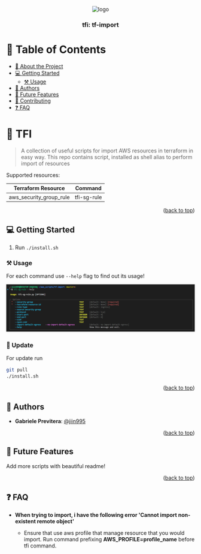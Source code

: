 <a name="readme-top"></a>

<div align="center">

  <img src="https://upload.wikimedia.org/wikipedia/commons/thumb/0/04/Terraform_Logo.svg/1280px-Terraform_Logo.svg.png" alt="logo" width="140"  height="auto" />
  <br/>

  <h3><b>tfi: tf-import</b></h3>

</div>

# 📗 Table of Contents

- [📖 About the Project](#about-project)
- [💻 Getting Started](#getting-started)
  - [⚒ Usage](#usage)
- [👥 Authors](#authors)
- [🔭 Future Features](#future-features)
- [🤝 Contributing](#contributing)
- [❓ FAQ](#faq)

# 📖 TFI <a name="about-project"></a>

> A collection of useful scripts for import AWS resources in terraform in easy way.
This repo contains script, installed as shell alias to perform import of resources

Supported resources:

| **Terraform Resource**       | **Command**                                 |
|------------------------------|---------------------------------------------|
| aws_security_group_rule      |  tfi-sg-rule                                |

<p align="right">(<a href="#readme-top">back to top</a>)</p>

<!-- GETTING STARTED -->

## 💻 Getting Started <a name="getting-started"></a>

1. Run `./install.sh`

### ⚒️ Usage <a name="usage"></a>

For each command use `--help` flag to find out its usage!

<div align="center">
  <img src="../img/help.png" alt="logo" width="auto"  height="auto" />
</div>

### 🔄 Update <a name="update"></a>

For update run

```Bash
git pull
./install.sh
```

<p align="right">(<a href="#readme-top">back to top</a>)</p>

## 👥 Authors <a name="authors"></a>

- **Gabriele Previtera**: [@jiin995](https://gitlab.com/jiin995)

<p align="right">(<a href="#readme-top">back to top</a>)</p>

## 🔭 Future Features <a name="futurecd-features"></a>

Add more scripts with beautiful readme!

<p align="right">(<a href="#readme-top">back to top</a>)</p>

## ❓ FAQ <a name="faq"></a>

- **When trying to import, i have the following error 'Cannot import non-existent remote object'**

  - Ensure that use aws profile that manage resource that you would import. Run command prefixing **AWS_PROFILE=profile_name** before tfi command.
